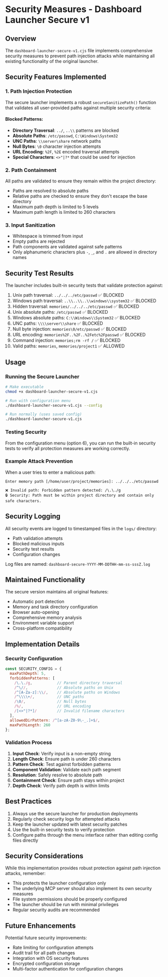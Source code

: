 # Security Measures - Dashboard Launcher Secure v1

## Overview

The `dashboard-launcher-secure-v1.cjs` file implements comprehensive security measures to prevent path injection attacks while maintaining all existing functionality of the original launcher.

## Security Features Implemented

### 1. Path Injection Protection

The secure launcher implements a robust `secureSanitizePath()` function that validates all user-provided paths against multiple security criteria:

#### Blocked Patterns:
- **Directory Traversal**: `../`, `..\\` patterns are blocked
- **Absolute Paths**: `/etc/passwd`, `C:\Windows\System32`
- **UNC Paths**: `\\server\share` network paths
- **Null Bytes**: `\0` character injection attempts
- **URL Encoding**: `%2F`, `%2E` encoded traversal attempts
- **Special Characters**: `<>"|?*` that could be used for injection

### 2. Path Containment

All paths are validated to ensure they remain within the project directory:
- Paths are resolved to absolute paths
- Relative paths are checked to ensure they don't escape the base directory
- Maximum path depth is limited to 5 levels
- Maximum path length is limited to 260 characters

### 3. Input Sanitization

- Whitespace is trimmed from input
- Empty paths are rejected
- Path components are validated against safe patterns
- Only alphanumeric characters plus `-`, `_`, and `.` are allowed in directory names

## Security Test Results

The launcher includes built-in security tests that validate protection against:

1. Unix path traversal: `../../../etc/passwd` ✅ BLOCKED
2. Windows path traversal: `..\\..\\..\\windows\\system32` ✅ BLOCKED
3. Hidden traversal: `memories/../../../etc/passwd` ✅ BLOCKED
4. Unix absolute paths: `/etc/passwd` ✅ BLOCKED
5. Windows absolute paths: `C:\\Windows\\System32` ✅ BLOCKED
6. UNC paths: `\\\\server\\share` ✅ BLOCKED
7. Null byte injection: `memories\0/etc/passwd` ✅ BLOCKED
8. URL encoding: `memories%2F..%2F..%2Fetc%2Fpasswd` ✅ BLOCKED
9. Command injection: `memories;rm -rf /` ✅ BLOCKED
10. Valid paths: `memories`, `memories/project1` ✅ ALLOWED

## Usage

### Running the Secure Launcher

```bash
# Make executable
chmod +x dashboard-launcher-secure-v1.cjs

# Run with configuration menu
./dashboard-launcher-secure-v1.cjs --config

# Run normally (uses saved config)
./dashboard-launcher-secure-v1.cjs
```

### Testing Security

From the configuration menu (option 6), you can run the built-in security tests to verify all protection measures are working correctly.

### Example Attack Prevention

When a user tries to enter a malicious path:

```
Enter memory path [/home/user/project/memories]: ../../../etc/passwd

❌ Invalid path: Forbidden pattern detected: /\.\./g
🔒 Security: Path must be within project directory and contain only safe characters.
```

## Security Logging

All security events are logged to timestamped files in the `logs/` directory:
- Path validation attempts
- Blocked malicious inputs
- Security test results
- Configuration changes

Log files are named: `dashboard-secure-YYYY-MM-DDTHH-mm-ss-sssZ.log`

## Maintained Functionality

The secure version maintains all original features:
- Automatic port detection
- Memory and task directory configuration
- Browser auto-opening
- Comprehensive memory analysis
- Environment variable support
- Cross-platform compatibility

## Implementation Details

### Security Configuration

```javascript
const SECURITY_CONFIG = {
  maxPathDepth: 5,
  forbiddenPatterns: [
    /\.\./g,           // Parent directory traversal
    /^\//,             // Absolute paths on Unix
    /^[A-Za-z]:\\/,    // Absolute paths on Windows
    /^\\\\+/,          // UNC paths
    /\0/,              // Null bytes
    /%/,               // URL encoding
    /[<>"|?*]/         // Invalid filename characters
  ],
  allowedDirPattern: /^[a-zA-Z0-9\-_.]+$/,
  maxPathLength: 260
};
```

### Validation Process

1. **Input Check**: Verify input is a non-empty string
2. **Length Check**: Ensure path is under 260 characters
3. **Pattern Check**: Test against forbidden patterns
4. **Component Validation**: Validate each path segment
5. **Resolution**: Safely resolve to absolute path
6. **Containment Check**: Ensure path stays within project
7. **Depth Check**: Verify path depth is within limits

## Best Practices

1. Always use the secure launcher for production deployments
2. Regularly check security logs for attempted attacks
3. Keep the launcher updated with latest security patches
4. Use the built-in security tests to verify protection
5. Configure paths through the menu interface rather than editing config files directly

## Security Considerations

While this implementation provides robust protection against path injection attacks, remember:

- This protects the launcher configuration only
- The underlying MCP server should also implement its own security measures
- File system permissions should be properly configured
- The launcher should be run with minimal privileges
- Regular security audits are recommended

## Future Enhancements

Potential future security improvements:
- Rate limiting for configuration attempts
- Audit trail for all path changes
- Integration with OS security features
- Encrypted configuration storage
- Multi-factor authentication for configuration changes